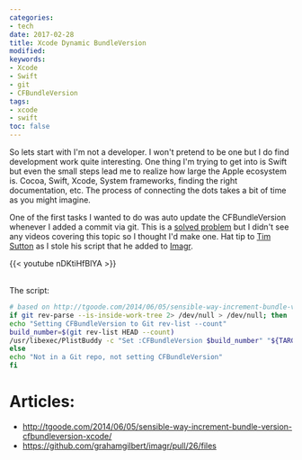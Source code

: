 ```yaml
---
categories:
- tech
date: 2017-02-28
title: Xcode Dynamic BundleVersion
modified:
keywords:
- Xcode
- Swift
- git
- CFBundleVersion
tags:
- xcode
- swift
toc: false
---
```


So lets start with I'm not a developer. I won't pretend to be one but I do find development work quite interesting. One thing I'm trying to get into is Swift but even the small steps lead me to realize how large the Apple ecosystem is. Cocoa, Swift, Xcode, System frameworks, finding the right documentation, etc. The process of connecting the dots takes a bit of time as you might imagine.

One of the first tasks I wanted to do was auto update the CFBundleVersion whenever I added a commit via git. This is a [solved problem](http://tgoode.com/2014/06/05/sensible-way-increment-bundle-version-cfbundleversion-xcode/) but I didn't see any videos covering this topic so I thought I'd make one. Hat tip to [Tim Sutton](https://twitter.com/tvsutton) as I stole his script that he added to [Imagr](https://github.com/grahamgilbert/imagr/pull/26/files).

{{< youtube nDKtiHfBlYA >}}

<br>
The script:

```bash
# based on http://tgoode.com/2014/06/05/sensible-way-increment-bundle-version-cfbundleversion-xcode
if git rev-parse --is-inside-work-tree 2> /dev/null > /dev/null; then
echo "Setting CFBundleVersion to Git rev-list --count"
build_number=$(git rev-list HEAD --count)
/usr/libexec/PlistBuddy -c "Set :CFBundleVersion $build_number" "${TARGET_BUILD_DIR}/${INFOPLIST_PATH}"
else
echo "Not in a Git repo, not setting CFBundleVersion"
fi
```


# Articles:
* http://tgoode.com/2014/06/05/sensible-way-increment-bundle-version-cfbundleversion-xcode/
* https://github.com/grahamgilbert/imagr/pull/26/files
